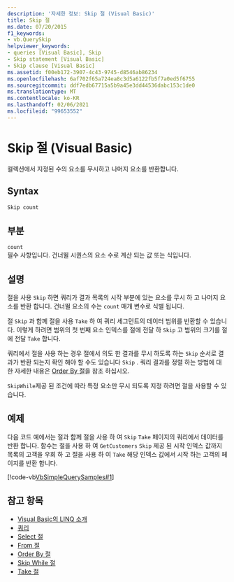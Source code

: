 ```yaml
---
description: '자세한 정보: Skip 절 (Visual Basic)'
title: Skip 절
ms.date: 07/20/2015
f1_keywords:
- vb.QuerySkip
helpviewer_keywords:
- queries [Visual Basic], Skip
- Skip statement [Visual Basic]
- Skip clause [Visual Basic]
ms.assetid: f00eb172-3907-4c43-9745-d8546ab86234
ms.openlocfilehash: 6af702f65a724ea8c3d5a6122fb5f7a0ed5f6755
ms.sourcegitcommit: ddf7edb67715a5b9a45e3dd44536dabc153c1de0
ms.translationtype: MT
ms.contentlocale: ko-KR
ms.lasthandoff: 02/06/2021
ms.locfileid: "99653552"
---
```

# <a name="skip-clause-visual-basic"></a>Skip 절 (Visual Basic)

컬렉션에서 지정된 수의 요소를 무시하고 나머지 요소를 반환합니다.  
  
## <a name="syntax"></a>Syntax  
  
```vb  
Skip count  
```  
  
## <a name="parts"></a>부분  

 `count`  
 필수 사항입니다. 건너뛸 시퀀스의 요소 수로 계산 되는 값 또는 식입니다.  
  
## <a name="remarks"></a>설명  

 절을 사용 `Skip` 하면 쿼리가 결과 목록의 시작 부분에 있는 요소를 무시 하 고 나머지 요소를 반환 합니다. 건너뛸 요소의 수는 `count` 매개 변수로 식별 됩니다.  
  
 절 `Skip` 과 함께 절을 사용 `Take` 하 여 쿼리 세그먼트의 데이터 범위를 반환할 수 있습니다. 이렇게 하려면 범위의 첫 번째 요소 인덱스를 절에 전달 하 `Skip` 고 범위의 크기를 절에 전달 `Take` 합니다.  
  
 쿼리에서 절을 사용 하는 경우 절에서 의도 한 결과를 무시 하도록 하는 `Skip` 순서로 결과가 반환 되는지 확인 해야 할 수도 있습니다 `Skip` . 쿼리 결과를 정렬 하는 방법에 대 한 자세한 내용은 [Order By 절](order-by-clause.md)을 참조 하십시오.  
  
 `SkipWhile`제공 된 조건에 따라 특정 요소만 무시 되도록 지정 하려면 절을 사용할 수 있습니다.  
  
## <a name="example"></a>예제  

 다음 코드 예에서는 절과 함께 절을 사용 하 여 `Skip` `Take` 페이지의 쿼리에서 데이터를 반환 합니다. 함수는 절을 사용 하 여 `GetCustomers` `Skip` 제공 된 시작 인덱스 값까지 목록의 고객을 우회 하 고 절을 사용 하 여 `Take` 해당 인덱스 값에서 시작 하는 고객의 페이지를 반환 합니다.  
  
 [!code-vb[VbSimpleQuerySamples#1](~/samples/snippets/visualbasic/VS_Snippets_VBCSharp/VbSimpleQuerySamples/VB/QuerySamples1.vb#1)]  
  
## <a name="see-also"></a>참고 항목

- [Visual Basic의 LINQ 소개](../../programming-guide/language-features/linq/introduction-to-linq.md)
- [쿼리](index.md)
- [Select 절](select-clause.md)
- [From 절](from-clause.md)
- [Order By 절](order-by-clause.md)
- [Skip While 절](skip-while-clause.md)
- [Take 절](take-clause.md)
